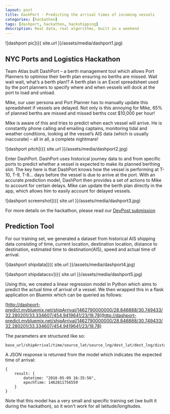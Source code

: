 ```yaml
---
layout: post
title: DashPort - Predicting the arrival times of incoming vessels
categories: [hackathon]
tags: [dashport, hackathon, hackshipping]
description: Real data, real algorithms, built in a weekend
---
```


![dashport pic]({{ site.url }}/assets/media/dashport1.jpg)  

## NYC Ports and Logistics Hackathon
Team Atlas built DashPort – a berth management tool which allows Port Planners to optimise their berth plan ensuring no berths are missed. Wait wait wait, what’s a berth plan!? A berth plan is an Excel spreadsheet used by the port planners to specify where and when vessels will dock at the port to load and unload.  

Mike, our user persona and Port Planner has to manually update this spreadsheet if vessels are delayed. Not only is this annoying for Mike, 65% of planned berths are missed and missed berths cost $10,000 per hour!  

Mike is aware of this and tries to predict when each vessel will arrive. He is constantly phone calling and emailing captains, monitoring tidal and weather conditions, looking at the vessel’s AIS data (which is usually inaccurate) – all in all, a complete nightmare!

![dashport pitch]({{ site.url }}/assets/media/dashport2.jpg) 

Enter DashPort. DashPort uses historical journey data to and from specific ports to predict whether a vessel is expected to make its planned berthing slot. The key here is that DashPort knows how the vessel is performing at T-10, T-9, T-8… days before the vessel is due to arrive at the port. With an accurate prediction model, DashPort then provides a set of actions to Mike to account for certain delays. Mike can update the berth plan directly in the app, which allows him to easily account for delayed vessels.

![dashport screenshot]({{ site.url }}/assets/media/dashport3.jpg) 

For more details on the hackathon, please read our [DevPost submission](https://devpost.com/software/dashport)

## Prediction Tool

For our training set, we generated a dataset from historical AIS shipping data consisting of time, current location, destination location, distance to destination, estimated time to destination(AIS), speed and actual time of arrival.

![dashport shipdata]({{ site.url }}/assets/media/dashport4.jpg) 

![dashport shipdatacsv]({{ site.url }}/assets/media/dashport5.jpg)

Using this, we created a linear regression model in Python which aims to predict the actual time of arrival of a vessel. We then wrapped this in a flask application on Bluemix which can be queried as follows:

[http://dashport-predict.mybluemix.net/shipArrival/1462790000000/28.846888/30.749433/32.280201/33.334607/454.9419641/23/19.78](http://dashport-predict.mybluemix.net/shipArrival/1462790000000/28.846888/30.749433/32.280201/33.334607/454.9419641/23/19.78)

The parameters are structured like so:
```
base_url/shipArrival/time/source_lat/source_lng/dest_lat/dest_lng/distance_to_dest/speed/time_to_dest
```

A JSON response is returned from the model which indicates the expected time of arrival:

```(json)
{
    result: {
        datetime: "2016-05-09 16:35:56",
        epochTime: 1462811756559
    }
}
```
Note that this model has a very small and specific training set (we built it during the hackathon), so it won't work for all latitude/longitudes.


